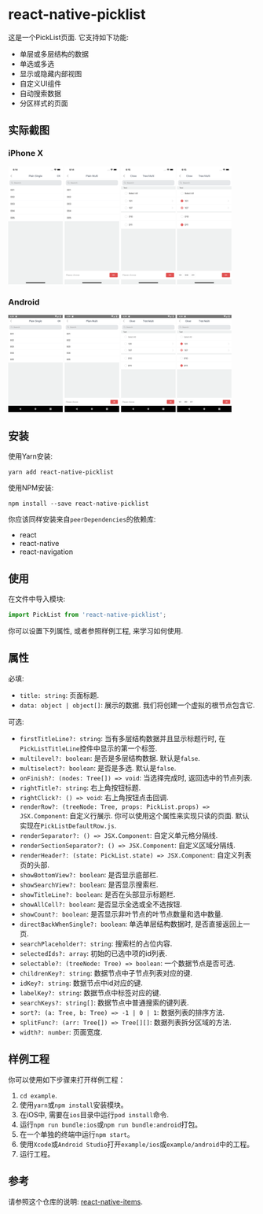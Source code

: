 # react-native-picklist

这是一个PickList页面. 它支持如下功能:

* 单层或多层结构的数据
* 单选或多选
* 显示或隐藏内部视图
* 自定义UI组件
* 自动搜索数据
* 分区样式的页面

## 实际截图

### iPhone X

<p float="left">

<img src="/resource/iPhoneX-PlainSingle.png" width="22%">

<img src="/resource/iPhoneX-PlainMulti.png" width="22%">

<img src="/resource/iPhoneX-TreeMulti.png" width="22%">

<img src="/resource/iPhoneX-TreeMultiStatus.png" width="22%">

</p>

### Android

<p float="left">

<img src="/resource/Android-PlainSingle.png" width="22%">

<img src="/resource/Android-PlainMulti.png" width="22%">

<img src="/resource/Android-TreeMulti.png" width="22%">

<img src="/resource/Android-TreeMultiStatus.png" width="22%">

</p>

## 安装

使用Yarn安装:

```shell
yarn add react-native-picklist
```

使用NPM安装:

```shell
npm install --save react-native-picklist
```

你应该同样安装来自`peerDependencies`的依赖库:

* react
* react-native
* react-navigation

## 使用

在文件中导入模块:

```jsx
import PickList from 'react-native-picklist';
```

你可以设置下列属性, 或者参照样例工程, 来学习如何使用.

## 属性

必填:

* `title: string`: 页面标题.
* `data: object | object[]`: 展示的数据. 我们将创建一个虚拟的根节点包含它.

可选:

* `firstTitleLine?: string`: 当有多层结构数据并且显示标题行时, 在`PickListTitleLine`控件中显示的第一个标签.
* `multilevel?: boolean`: 是否是多层结构数据. 默认是`false`.
* `multiselect?: boolean`: 是否是多选. 默认是`false`.
* `onFinish?: (nodes: Tree[]) => void`: 当选择完成时, 返回选中的节点列表.
* `rightTitle?: string`: 右上角按钮标题.
* `rightClick?: () => void`: 右上角按钮点击回调.
* `renderRow?: (treeNode: Tree, props: PickList.props) => JSX.Component`: 自定义行展示. 你可以使用这个属性来实现只读的页面. 默认实现在`PickListDefaultRow.js`.
* `renderSeparator?: () => JSX.Component`: 自定义单元格分隔线.
* `renderSectionSeparator?: () => JSX.Component`: 自定义区域分隔线.
* `renderHeader?: (state: PickList.state) => JSX.Component`: 自定义列表页的头部.
* `showBottomView?: boolean`: 是否显示底部栏.
* `showSearchView?: boolean`: 是否显示搜索栏.
* `showTitleLine?: boolean`: 是否在头部显示标题栏.
* `showAllCell?: boolean`: 是否显示全选或全不选按钮.
* `showCount?: boolean`: 是否显示非叶节点的叶节点数量和选中数量.
* `directBackWhenSingle?: boolean`: 单选单层结构数据时, 是否直接返回上一页.
* `searchPlaceholder?: string`: 搜索栏的占位内容.
* `selectedIds?: array`: 初始的已选中项的id列表.
* `selectable?: (treeNode: Tree) => boolean`: 一个数据节点是否可选.
* `childrenKey?: string`: 数据节点中子节点列表对应的键.
* `idKey?: string`: 数据节点中id对应的键.
* `labelKey?: string`: 数据节点中标签对应的键.
* `searchKeys?: string[]`: 数据节点中普通搜索的键列表.
* `sort?: (a: Tree, b: Tree) => -1 | 0 | 1`: 数据列表的排序方法.
* `splitFunc?: (arr: Tree[]) => Tree[][]`: 数据列表拆分区域的方法.
* `width?: number`: 页面宽度.

## 样例工程

你可以使用如下步骤来打开样例工程：

1. `cd example`.
1. 使用`yarn`或`npm install`安装模块。
1. 在iOS中, 需要在`ios`目录中运行`pod install`命令.
1. 运行`npm run bundle:ios`或`npm run bundle:android`打包。
1. 在一个单独的终端中运行`npm start`。
1. 使用`Xcode`或`Android Studio`打开`example/ios`或`example/android`中的工程。
1. 运行工程。

## 参考

请参照这个仓库的说明: [react-native-items](https://github.com/gaoxiaosong/react-native-items/blob/master/README-zh_CN.md).